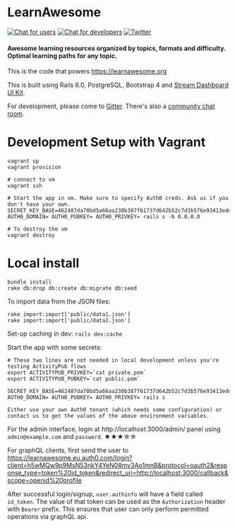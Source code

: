# LearnAwesome

[![Chat for users](https://img.shields.io/badge/-Gitter-0a0a0a.svg?style=flat&colorA=0a0a0a)](https://gitter.im/learn-awesome/community)
[![Chat for developers](https://img.shields.io/badge/-Gitter-0a0a0a.svg?style=flat&colorA=0a0a0a)](https://gitter.im/learn-awesome/community)
[![Twitter](https://img.shields.io/badge/-Twitter-0a0a0a.svg?style=flat&colorA=0a0a0a)](https://twitter.com/learn_awesome)

#### Awesome learning resources organized by topics, formats and difficulty. Optimal learning paths for any topic.

This is the code that powers https://learnawesome.org

This is built using Rails 6.0, PostgreSQL, Bootstrap 4 and [Stream Dashboard UI Kit](https://htmlstream.com/templates/stream-dashboard-ui-kit).

For development, please come to [Gitter](https://gitter.im/learn-awesome/meta). There's also a [community chat room](https://gitter.im/learn-awesome/community).

# Development Setup with Vagrant

```
vagrant up
vagrant provision

# connect to vm
vagrant ssh

# Start the app in vm. Make sure to specify Auth0 creds. Ask us if you don't have your own.
SECRET_KEY_BASE=462487da70bd5a66aa230b387f61737d642b52c7d3b576e93413eddfc25fc8144eb52d19ae42d4bd8c4521f97e53956e0b3d8b4dba587f9edc7e8dbcc5238e8f AUTH0_DOMAIN= AUTH0_PUBKEY= AUTH0_PRIVKEY= rails s -b 0.0.0.0

# To destroy the vm
vagrant destroy

```

# Local install

```
bundle install
rake db:drop db:create db:migrate db:seed
```

To import data from the JSON files:
```
rake import:import['public/data1.json']
rake import:import['public/data2.json']
```

Set-up caching in dev:
`rails dev:cache`

Start the app with some secrets:
```
# These two lines are not needed in local development unless you're testing ActivityPub flows
export ACTIVITYPUB_PRIVKEY=`cat private.pem`
export ACTIVITYPUB_PUBKEY=`cat public.pem`

SECRET_KEY_BASE=462487da70bd5a66aa230b387f61737d642b52c7d3b576e93413eddfc25fc8144eb52d19ae42d4bd8c4521f97e53956e0b3d8b4dba587f9edc7e8dbcc5238e8f AUTH0_DOMAIN= AUTH0_PUBKEY= AUTH0_PRIVKEY= rails s

Either use your own Auth0 tenant (which needs some configuration) or contact us to get the values of the above environment variables.
```

For the admin interface, login at http://localhost:3000/admin/ panel using `admin@example.com` and `password`.
★★★☆☆


For graphQL clients, first send the user to https://learnawesome.eu.auth0.com/login?client=h5wMQw9p9MsN53nkY4YeN08mv3Ao1mnB&protocol=oauth2&response_type=token%20id_token&redirect_uri=http://localhost:3000/callback&scope=openid%20profile

After successful login/signup, `user.authinfo` will have a field called `id_token`.
The value of that token can be used as the `Authorization` header with `Bearer` prefix. This ensures that user can only perform permitted operations via graphQL api.
